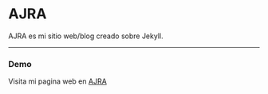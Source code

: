 # AJRA

AJRA es mi sitio web/blog creado sobre Jekyll.

* * *

### Demo

Visita mi pagina web en [AJRA](https://ajra.es)
